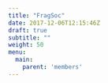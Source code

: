 ```yaml
---
title: "FragSoc"
date: 2017-12-06T12:15:46Z
draft: true
subtitle: ""
weight: 50
menu:
  main:
    parent: 'members'
---
```


